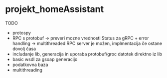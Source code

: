 # projekt_homeAssistant

TODO
- protospy
- RPC s protobuf
  -> preveri mozne vrednosti Status za gRPC + error handling
  -> multithreaded RPC server je možen, implmentacija če ostane dovolj časa
- includanje lib, generacija in uporaba protobuf/groc datotek direktno iz lib
- basic wsdl za gsoap generacijo
- podatkovna baza
- multithreading
